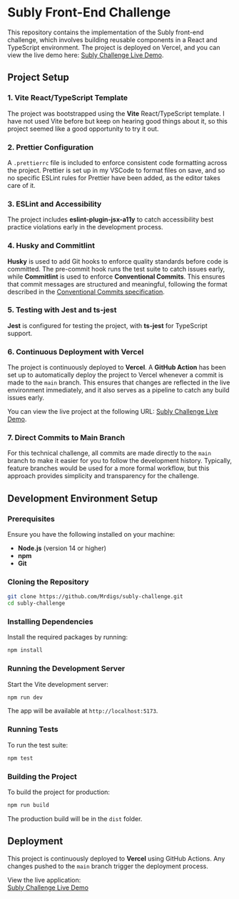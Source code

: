 # Subly Front-End Challenge

This repository contains the implementation of the Subly front-end challenge, which involves building reusable components in a React and TypeScript environment. The project is deployed on Vercel, and you can view the live demo here: [Subly Challenge Live Demo](https://subly-challenge.vercel.app/).

## Project Setup

### 1. Vite React/TypeScript Template

The project was bootstrapped using the **Vite** React/TypeScript template. I have not used Vite before but keep on hearing good things about it, so this project seemed like a good opportunity to try it out.

### 2. Prettier Configuration

A `.prettierrc` file is included to enforce consistent code formatting across the project. Prettier is set up in my VSCode to format files on save, and so no specific ESLint rules for Prettier have been added, as the editor takes care of it.

### 3. ESLint and Accessibility

The project includes **eslint-plugin-jsx-a11y** to catch accessibility best practice violations early in the development process.

### 4. Husky and Commitlint

**Husky** is used to add Git hooks to enforce quality standards before code is committed. The pre-commit hook runs the test suite to catch issues early, while **Commitlint** is used to enforce **Conventional Commits**. This ensures that commit messages are structured and meaningful, following the format described in the [Conventional Commits specification](https://www.conventionalcommits.org/en/v1.0.0/).

### 5. Testing with Jest and ts-jest

**Jest** is configured for testing the project, with **ts-jest** for TypeScript support.

### 6. Continuous Deployment with Vercel

The project is continuously deployed to **Vercel**. A **GitHub Action** has been set up to automatically deploy the project to Vercel whenever a commit is made to the `main` branch. This ensures that changes are reflected in the live environment immediately, and it also serves as a pipeline to catch any build issues early.

You can view the live project at the following URL:
[Subly Challenge Live Demo](https://subly-challenge.vercel.app/).

### 7. Direct Commits to Main Branch

For this technical challenge, all commits are made directly to the `main` branch to make it easier for you to follow the development history. Typically, feature branches would be used for a more formal workflow, but this approach provides simplicity and transparency for the challenge.

## Development Environment Setup

### Prerequisites

Ensure you have the following installed on your machine:

- **Node.js** (version 14 or higher)
- **npm**
- **Git**

### Cloning the Repository

```bash
git clone https://github.com/Mrdigs/subly-challenge.git
cd subly-challenge
```

### Installing Dependencies

Install the required packages by running:

```bash
npm install
```

### Running the Development Server

Start the Vite development server:

```bash
npm run dev
```

The app will be available at `http://localhost:5173`.

### Running Tests

To run the test suite:

```bash
npm test
```

### Building the Project

To build the project for production:

```bash
npm run build
```

The production build will be in the `dist` folder.

## Deployment

This project is continuously deployed to **Vercel** using GitHub Actions. Any changes pushed to the `main` branch trigger the deployment process.

View the live application:  
[Subly Challenge Live Demo](https://subly-challenge-otkwayb0m-darren-scotts-projects.vercel.app/)
